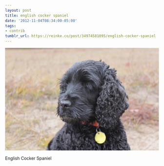 ```yaml
---
layout: post
title: english cocker spaniel
date: '2012-11-04T08:34:00-05:00'
tags:
- contrib
tumblr_url: https://reinke.co/post/34974581095/english-cocker-spaniel
---
```

 ![](/tumblr_files/tumblr_mcytpvNs2g1r0n9zqo1_1280.jpg)  

English Cocker Spaniel

